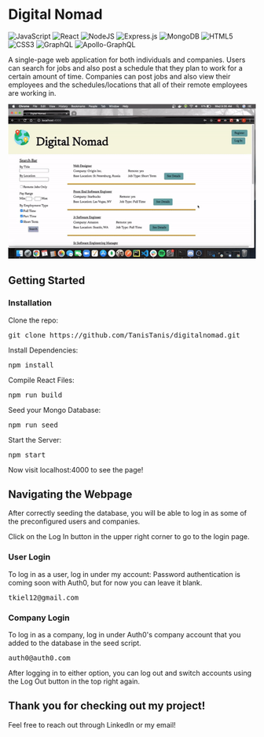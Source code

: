 # Digital Nomad

<img alt="JavaScript" src="https://img.shields.io/badge/javascript%20-%23323330.svg?&style=for-the-badge&logo=javascript&logoColor=%23F7DF1E"/> <img alt="React" src="https://img.shields.io/badge/react%20-%2320232a.svg?&style=for-the-badge&logo=react&logoColor=%2361DAFB"/> <img alt="NodeJS" src="https://img.shields.io/badge/node.js%20-%2343853D.svg?&style=for-the-badge&logo=node.js&logoColor=white"/> <img alt="Express.js" src="https://img.shields.io/badge/express.js%20-%23404d59.svg?&style=for-the-badge"/> <img alt="MongoDB" src ="https://img.shields.io/badge/MongoDB-%234ea94b.svg?&style=for-the-badge&logo=mongodb&logoColor=white"/> <img alt="HTML5" src="https://img.shields.io/badge/html5%20-%23E34F26.svg?&style=for-the-badge&logo=html5&logoColor=white"/> <img alt="CSS3" src="https://img.shields.io/badge/css3%20-%231572B6.svg?&style=for-the-badge&logo=css3&logoColor=white"/> <img alt="GraphQL" src="https://img.shields.io/badge/-GraphQL-E10098?style=for-the-badge&logo=graphql"/> <img alt="Apollo-GraphQL" src="https://img.shields.io/badge/-Apollo%20GraphQL-311C87?style=for-the-badge&logo=apollo-graphql"/>



A single-page web application for both individuals and companies. Users can search for jobs and also post a schedule that they plan to work for a certain amount of time. Companies can post jobs and also view their employees and the schedules/locations that all of their remote employees are working in.

<img src="./assets/DigitalNomad.gif" alt="Digital Nomad Gif" />


## Getting Started

### Installation

Clone the repo:
<pre>git clone https://github.com/TanisTanis/digitalnomad.git</pre>
  
Install Dependencies:
<pre>npm install</pre>

Compile React Files:
<pre>npm run build</pre>

Seed your Mongo Database:
<pre>npm run seed</pre>

Start the Server:
<pre>npm start</pre>

Now visit localhost:4000 to see the page!

## Navigating the Webpage

After correctly seeding the database, you will be able to log in as some of the preconfigured users and companies.

Click on the Log In button in the upper right corner to go to the login page.

### User Login

To log in as a user, log in under my account:
Password authentication is coming soon with Auth0, but for now you can leave it blank.
<pre>
tkiel12@gmail.com
</pre>

### Company Login

To log in as a company, log in under Auth0's company account that you added to the database in the seed script.
<pre>
auth0@auth0.com
</pre>

After logging in to either option, you can log out and switch accounts using the Log Out button in the top right again.

## Thank you for checking out my project!

Feel free to reach out through LinkedIn or my email!
